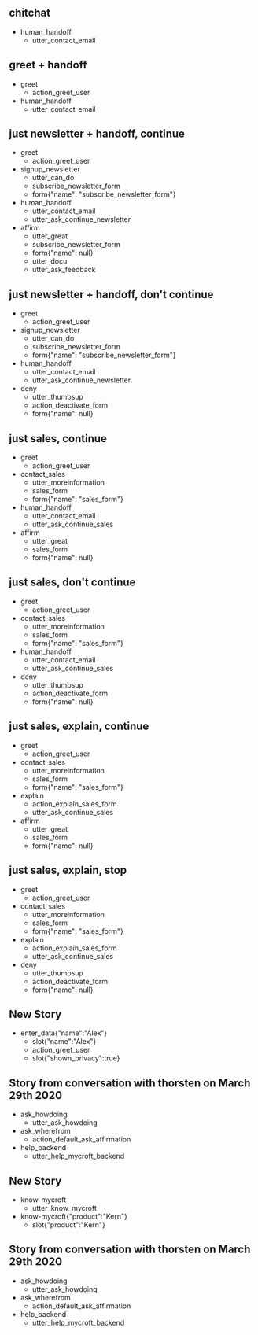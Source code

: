 ## chitchat
* human_handoff
    - utter_contact_email

## greet + handoff
* greet
    - action_greet_user
* human_handoff
    - utter_contact_email

## just newsletter + handoff, continue
* greet
    - action_greet_user
* signup_newsletter
    - utter_can_do
    - subscribe_newsletter_form
    - form{"name": "subscribe_newsletter_form"}
* human_handoff
    - utter_contact_email
    - utter_ask_continue_newsletter
* affirm
    - utter_great
    - subscribe_newsletter_form
    - form{"name": null}
    - utter_docu
    - utter_ask_feedback

## just newsletter + handoff, don't continue
* greet
    - action_greet_user
* signup_newsletter
    - utter_can_do
    - subscribe_newsletter_form
    - form{"name": "subscribe_newsletter_form"}
* human_handoff
    - utter_contact_email
    - utter_ask_continue_newsletter
* deny
    - utter_thumbsup
    - action_deactivate_form
    - form{"name": null}

## just sales, continue
* greet
    - action_greet_user
* contact_sales
    - utter_moreinformation
    - sales_form
    - form{"name": "sales_form"}
* human_handoff
    - utter_contact_email
    - utter_ask_continue_sales
* affirm
    - utter_great
    - sales_form
    - form{"name": null}

## just sales, don't continue
* greet
    - action_greet_user
* contact_sales
    - utter_moreinformation
    - sales_form
    - form{"name": "sales_form"}
* human_handoff
    - utter_contact_email
    - utter_ask_continue_sales
* deny
    - utter_thumbsup
    - action_deactivate_form
    - form{"name": null}

## just sales, explain, continue
* greet
    - action_greet_user
* contact_sales
    - utter_moreinformation
    - sales_form
    - form{"name": "sales_form"}
* explain
    - action_explain_sales_form
    - utter_ask_continue_sales
* affirm
    - utter_great
    - sales_form
    - form{"name": null}

## just sales, explain, stop
* greet
    - action_greet_user
* contact_sales
    - utter_moreinformation
    - sales_form
    - form{"name": "sales_form"}
* explain
    - action_explain_sales_form
    - utter_ask_continue_sales
* deny
    - utter_thumbsup
    - action_deactivate_form
    - form{"name": null}

## New Story

* enter_data{"name":"Alex"}
    - slot{"name":"Alex"}
    - action_greet_user
    - slot{"shown_privacy":true}

## Story from conversation with thorsten on March 29th 2020

* ask_howdoing
    - utter_ask_howdoing
* ask_wherefrom
    - action_default_ask_affirmation
* help_backend
    - utter_help_mycroft_backend

## New Story

* know-mycroft
    - utter_know_mycroft
* know-mycroft{"product":"Kern"}
    - slot{"product":"Kern"}

## Story from conversation with thorsten on March 29th 2020

* ask_howdoing
    - utter_ask_howdoing
* ask_wherefrom
    - action_default_ask_affirmation
* help_backend
    - utter_help_mycroft_backend
